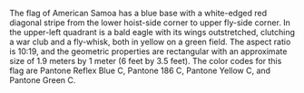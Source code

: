 The flag of American Samoa has a blue base with a white-edged red diagonal stripe from the lower hoist-side corner to upper fly-side corner. In the upper-left quadrant is a bald eagle with its wings outstretched, clutching a war club and a fly-whisk, both in yellow on a green field. The aspect ratio is 10:19, and the geometric properties are rectangular with an approximate size of 1.9 meters by 1 meter (6 feet by 3.5 feet). The color codes for this flag are Pantone Reflex Blue C, Pantone 186 C, Pantone Yellow C, and Pantone Green C.